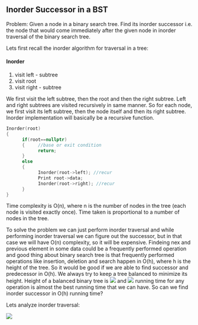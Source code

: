 ## Inorder Successor in a BST

Problem: Given a node in a binary search tree. Find its inorder successor i.e. the node that would come immediately after the given node in inorder traversal of the binary search tree. 

Lets first recall the inorder algorithm for traversal in a tree:

#### Inorder
1. visit left - subtree
2. visit root
3. visit right - subtree

We first visit the left subtree, then the root and then the right subtree. Left and right subtrees are visited recursively in same manner. So for each node, we first visit its left subtree, then the node itself and then its right subtree. Inorder implementation will basically be a recursive function.

```cpp
Inorder(root)
{
      if(root==nullptr)
      {     //base or exit condition
            return;
      }
      else
      {
            Inorder(root->left); //recur
            Print root->data;
            Inorder(root->right); //recur
      }
}
```
Time complexity is O(n), where n is the number of nodes in the tree (each node is visited exactly once).  Time taken is proportional to a number of nodes in the tree.

To solve the problem we can just perform inorder traversal and while performing inorder traversal we can figure out the successor, but in that case we will have O(n) complexity, so it will be expensive. Findeing nex and previous element in some data could be a frequently performed operation and good thing about binary search tree is that frequently performed operations like insertion, deletion and search happen in O(h), where h is the height of the tree. So it would be good if we are able to find successor and predecessor in O(h). We always try to keep a tree balanced to minimize its height. Height of a balanced binary tree is <img src="https://latex.codecogs.com/svg.latex?\Large&space;\log_2{n}}"> and <img src="https://latex.codecogs.com/svg.latex?\Large&space;O(\log_2{n})})"> running time for any operation is almost the best running time that we can have. So can we find inorder successor in O(h) running time?

Lets analyze inorder traversal:

![](https://i.ibb.co/vmmfx3F/assss.png)
